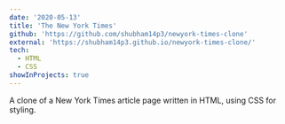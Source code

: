 ```yaml
---
date: '2020-05-13'
title: 'The New York Times'
github: 'https://github.com/shubham14p3/newyork-times-clone'
external: 'https://shubham14p3.github.io/newyork-times-clone/'
tech:
  - HTML
  - CSS
showInProjects: true
---
```


A clone of a New York Times article page written in HTML, using CSS for styling.
